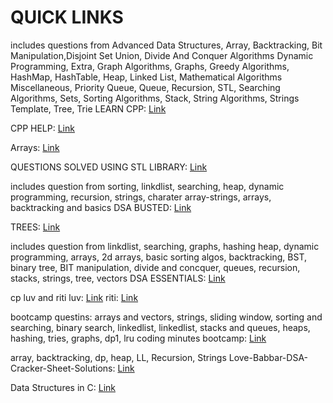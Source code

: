# QUICK LINKS

includes questions from Advanced Data Structures, Array, Backtracking, Bit Manipulation,Disjoint Set Union, Divide And Conquer Algorithms
Dynamic Programming, Extra, Graph Algorithms, Graphs, Greedy Algorithms, HashMap, HashTable, Heap, Linked List, Mathematical Algorithms
Miscellaneous, Priority Queue, Queue, Recursion, STL, Searching Algorithms, Sets, Sorting Algorithms, Stack, String Algorithms, Strings
Template, Tree, Trie
LEARN CPP: [Link](https://github.com/Lakhankumawat/LearnCPP)


CPP HELP: [Link](https://github.com/ntuorangejuice/cheat-sheet)


Arrays: [Link](https://github.com/riti2409/Arrays)

QUESTIONS SOLVED USING STL LIBRARY: [Link](https://github.com/riti2409/Cplus-plus-STL)
 

includes question from sorting, linkdlist, searching, heap, dynamic programming, recursion, strings, charater 
array-strings, arrays, backtracking and basics
DSA BUSTED: [Link](https://github.com/riti2409/DSA-Busted)


TREES: [Link](https://github.com/riti2409/trees-dsa)

includes question from linkdlist, searching, graphs, hashing heap,
dynamic programming, arrays, 2d arrays, basic sorting algos, backtracking,
BST, binary tree, BIT manipulation, divide and concquer, queues, recursion, 
stacks, strings, tree, vectors
DSA ESSENTIALS: [Link](https://github.com/riti2409/dsa-essentials-solutions-cpp/tree/master/DSA%20Essentials%20Solutions)

cp luv and riti
luv: [Link](https://github.com/riti2409/CP-2)
riti: [Link](https://github.com/riti2409/cp-practice)

bootcamp questins: arrays and vectors, strings, sliding window, sorting and searching,
binary search, linkedlist, linkedlist, stacks and queues, heaps, hashing, tries, graphs,
dp1, lru
coding minutes bootcamp: [Link](https://github.com/riti2409/data-structures-algorithms-level-up-bootcamp)



array, backtracking, dp, heap, LL, Recursion, Strings
Love-Babbar-DSA-Cracker-Sheet-Solutions: [Link](https://github.com/Ayu-99/Love-Babbar-DSA-Cracker-Sheet-Solutions/tree/main/C%2B%2B)


Data Structures in C: [Link](https://github.com/najm09/DataStructure)


